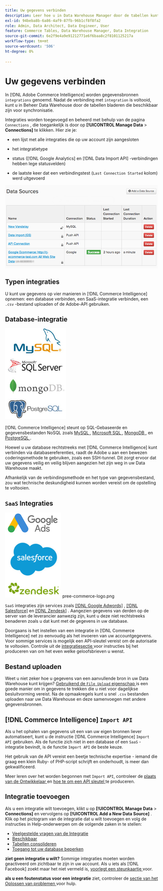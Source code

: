 ```yaml
---
title: Uw gegevens verbinden
description: Leer hoe u in Data Warehouse Manager door de tabellen kunt bladeren die u kunt synchroniseren.
exl-id: 94beba8b-6a86-4af9-87fb-96b1cf8f8fa2
role: Admin, Data Architect, Data Engineer, User
feature: Commerce Tables, Data Warehouse Manager, Data Integration
source-git-commit: 6e2f9e4a9e91212771e6f6baa8c2f8101125217a
workflow-type: tm+mt
source-wordcount: '506'
ht-degree: 0%

---
```


# Uw gegevens verbinden

In [!DNL Adobe Commerce Intelligence] worden gegevensbronnen `integrations` genoemd. Nadat de verbinding met `integration` is voltooid, kunt u in Beheer Data Warehouse door de tabellen bladeren die beschikbaar zijn voor synchronisatie.

Integraties worden toegevoegd en beheerd met behulp van de pagina `Connections` , die toegankelijk is door op **[!UICONTROL Manage Data** > **Connections]** te klikken. Hier zie je:

* een lijst met alle integraties die op uw account zijn aangesloten

* het integratietype

* status ([!DNL Google Analytics] en [!DNL Data Import API] -verbindingen hebben lege statusvelden)

* de laatste keer dat een verbindingstest (`Last Connection Started` kolom) werd uitgevoerd

![ Gegevens \_Bronnen\_Table.png ](../../../assets/Data_Sources_Table.png)

## Typen integraties

U kunt uw gegevens op vier manieren in [!DNL Commerce Intelligence] opnemen: een database verbinden, een SaaS-integratie verbinden, een `.csv` -bestand uploaden of de Adobe-API gebruiken.

## Database-integratie

![ Gegevensbestand \_icons.jpg ](../../../assets/Database_icons.jpg)

[!DNL Commerce Intelligence] steunt op SQL-Gebaseerde en gegevensbestanden NoSQL zoals [ MySQL ](../../importing-data/integrations/mysql-via-ssh-tunnel.md), [ Microsoft SQL ](../integrations/microsoft-sql-server.md), [ MongoDB ](../integrations/mongodb-via-ssh-tunnel.md), en [ PostgreSQL ](../integrations/postgresql.md).

Hoewel u uw database rechtstreeks met [!DNL Commerce Intelligence] kunt verbinden via databasereferenties, raadt de Adobe u aan een bewezen coderingsmethode te gebruiken, zoals een SSH-tunnel. Dit zorgt ervoor dat uw gegevens veilig en veilig blijven aangezien het zijn weg in uw Data Warehouse maakt.

Afhankelijk van de verbindingsmethode en het type van gegevensbestand, zou wat technische deskundigheid kunnen worden vereist om de opstelling te voltooien.

## `SaaS` Integraties

![](../../../assets/SaaS_icons.jpg) pree-commerce-logo.png

`SaaS` integraties zijn services zoals [[!DNL Google Adwords]](../integrations/google-adwords.md) , [[!DNL Salesforce]](../integrations/salesforce.md) en [[!DNL Zendesk]](../integrations/zendesk.md) . Aangezien gegevens van derden op de server van de leverancier aanwezig zijn, kunt u deze niet rechtstreeks benaderen zoals u dat kunt met de gegevens in uw database.

Doorgaans is het instellen van een integratie in [!DNL Commerce Intelligence] net zo eenvoudig als het invoeren van uw accountgegevens. Voor sommige services is mogelijk een API-sleutel vereist om de autorisatie te voltooien. Controle uit de [ integratiesectie ](../integrations/integrations.md) voor instructies bij het produceren van om het even welke geloofsbrieven u wenst.

## Bestand uploaden

Weet u niet zeker hoe u gegevens van een aanvullende bron in uw Data Warehouse kunt krijgen? [ Gebruikend de `File Upload` eigenschap ](../connecting-data/using-file-uploader.md) is een goede manier om in gegevens te trekken die u niet voor dagelijkse besluitvorming vereist. Na de opmaakregels kunt u snel `.csv` bestanden uploaden naar uw Data Warehouse en deze samenvoegen met andere gegevensbronnen.

## [!DNL Commerce Intelligence] `Import API`

Als u het ophalen van gegevens uit een van uw eigen bronnen liever automatiseert, kunt u de instructie [!DNL Commerce Intelligence] `Import API` gebruiken. Als de functie zich niet in een database of een `SaaS` -integratie bevindt, is de functie `Import API` de beste keuze.

Het gebruik van de API vereist een beetje technische expertise - iemand die graag een klein Ruby- of PHP-script schrijft en onderhoudt, is meer dan gekwalificeerd.

Meer leren over het worden begonnen met `Import API`, controleer de [ plaats van de Ontwikkelaar ](https://developer.adobe.com/commerce/services/reporting/) en [ hoe te om een API sleutel ](https://developer.adobe.com/commerce/services/reporting/import-api/) te produceren.

## Integratie toevoegen

Als u een integratie wilt toevoegen, klikt u op **[!UICONTROL Manage Data** > **Connections]** en vervolgens op **[!UICONTROL Add a New Data Source]** . Klik op het pictogram van de integratie dat u wilt toevoegen en volg de instructies in Help-onderwerpen om de volgende zaken in te stellen:

* [ Veelgestelde vragen van de Integratie ](https://support.magento.com/hc/en-us/sections/360003161871-Integration-FAQ)
* [Beschikbaar ](../integrations/integrations.md)
* [Tabellen consolideren](../../../best-practices/consolidating-your-tables.md)
* [Toegang tot uw database beperken](../../../administrator/account-management/restrict-db-access.md)

**ziet geen integratie u wilt?** Sommige integraties moeten worden geactiveerd om zichtbaar te zijn in uw account. Als u iets als [!DNL Facebook] zoekt maar het niet vermeld is, [ voorlegt een steunkaartje ](https://experienceleague.adobe.com/docs/commerce-knowledge-base/kb/troubleshooting/miscellaneous/mbi-service-policies.html?lang=nl-NL) voor.

**als u een foutenstatus voor een integratie** ziet, controleer de [ sectie van het Oplossen van problemen ](https://support.magento.com/hc/en-us/sections/360003078151) voor hulp.
